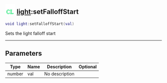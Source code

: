 ## <img src="../../.gitbook/assets/client.png" width="32" height="32" /> [light](../light/README.md):setFalloffStart

```lua
void light:setFalloffStart(val)
```

Sets the light falloff start<br>

-----------------
## Parameters

| Type   | Name | Description | Optional |
| ------ | ---- | ----------- | -------: |
| number | val | No description |  |
